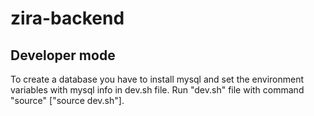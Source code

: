 # zira-backend
## Developer mode
To create a database you have to install mysql and set the environment variables with mysql info in dev.sh file.
Run "dev.sh" file with command "source" ["source dev.sh"].

